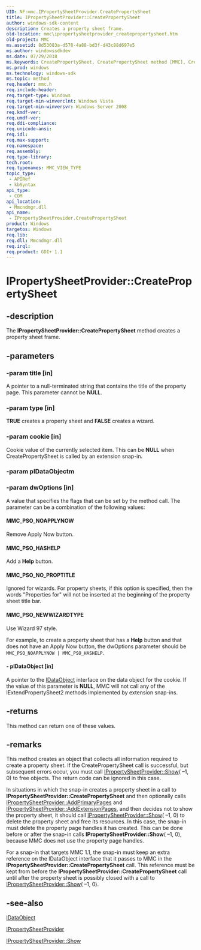 ```yaml
---
UID: NF:mmc.IPropertySheetProvider.CreatePropertySheet
title: IPropertySheetProvider::CreatePropertySheet
author: windows-sdk-content
description: Creates a property sheet frame.
old-location: mmc\ipropertysheetprovider_createpropertysheet.htm
old-project: MMC
ms.assetid: 8d53083a-d578-4a88-bd3f-d43c88d697e5
ms.author: windowssdkdev
ms.date: 07/29/2018
ms.keywords: CreatePropertySheet, CreatePropertySheet method [MMC], CreatePropertySheet method [MMC],IPropertySheetProvider interface, IPropertySheetProvider interface [MMC],CreatePropertySheet method, IPropertySheetProvider.CreatePropertySheet, IPropertySheetProvider::CreatePropertySheet, MMC_PSO_HASHELP, MMC_PSO_NEWWIZARDTYPE, MMC_PSO_NOAPPLYNOW, MMC_PSO_NO_PROPTITLE, _slate_ipropertysheetprovider_createpropertysheet, mmc.ipropertysheetprovider_createpropertysheet, mmc/IPropertySheetProvider::CreatePropertySheet
ms.prod: windows
ms.technology: windows-sdk
ms.topic: method
req.header: mmc.h
req.include-header: 
req.target-type: Windows
req.target-min-winverclnt: Windows Vista
req.target-min-winversvr: Windows Server 2008
req.kmdf-ver: 
req.umdf-ver: 
req.ddi-compliance: 
req.unicode-ansi: 
req.idl: 
req.max-support: 
req.namespace: 
req.assembly: 
req.type-library: 
tech.root: 
req.typenames: MMC_VIEW_TYPE
topic_type:
 - APIRef
 - kbSyntax
api_type:
 - COM
api_location:
 - Mmcndmgr.dll
api_name:
 - IPropertySheetProvider.CreatePropertySheet
product: Windows
targetos: Windows
req.lib: 
req.dll: Mmcndmgr.dll
req.irql: 
req.product: GDI+ 1.1
---
```


# IPropertySheetProvider::CreatePropertySheet


## -description


The <b>IPropertySheetProvider::CreatePropertySheet</b> method creates a property sheet frame.


## -parameters




### -param title [in]

A pointer to a null-terminated string that contains the title of the property page. This parameter cannot be <b>NULL</b>.


### -param type [in]

<b>TRUE</b> creates a property sheet and <b>FALSE</b> creates a wizard.


### -param cookie [in]

Cookie value of the currently selected item. This can be <b>NULL</b> when 
CreatePropertySheet is called by an extension snap-in.


### -param pIDataObjectm




### -param dwOptions [in]

A value that specifies the flags that can be set by the method call. The parameter can be a combination of the following values:



#### MMC_PSO_NOAPPLYNOW

Remove Apply Now button.



#### MMC_PSO_HASHELP

Add a 
<b>Help</b> button.



#### MMC_PSO_NO_PROPTITLE

Ignored for wizards. For property sheets, if this option is specified, then the words "Properties for" will not be inserted at the beginning of the property sheet title bar.



#### MMC_PSO_NEWWIZARDTYPE

Use Wizard 97 style.

For example, to create a property sheet that has a 
<b>Help</b> button and that does not have an Apply Now button, the dwOptions parameter should be <code>MMC_PSO_NOAPPLYNOW | MMC_PSO_HASHELP</code>.


#### - pIDataObject [in]

A pointer to the 
<a href="https://msdn.microsoft.com/en-us/library/ms688421(v=VS.85).aspx">IDataObject</a> interface on the data object for the cookie. If the value of this parameter is <b>NULL</b>, MMC will not call any of the 
IExtendPropertySheet2 methods implemented by extension snap-ins.


## -returns



This method can return one of these values.




## -remarks



This method creates an object that collects all information required to create a property sheet. If the 
CreatePropertySheet call is successful, but subsequent errors occur, you must call 
<a href="https://msdn.microsoft.com/08e1e3d9-9c9e-49c8-9d55-31c9519c5b0c">IPropertySheetProvider::Show</a>(
    –1, 0) to free objects. The return code can be ignored in this case.

In situations in which the snap-in creates a property sheet in a call to <b>IPropertySheetProvider::CreatePropertySheet</b> and then optionally calls <a href="https://msdn.microsoft.com/f555dfd0-8af3-422f-a339-ab79daa89b45">IPropertySheetProvider::AddPrimaryPages</a> and <a href="https://msdn.microsoft.com/3a2ce7a6-65d6-4e39-b8b8-8d9b59b32d11">IPropertySheetProvider::AddExtensionPages</a>, and then decides not to show the property sheet, it should call <a href="https://msdn.microsoft.com/08e1e3d9-9c9e-49c8-9d55-31c9519c5b0c">IPropertySheetProvider::Show</a>(
    –1, 0) to delete the property sheet and free its resources. In this case, the snap-in must delete the property page handles it has created. This can be done before or after the snap-in calls <b>IPropertySheetProvider::Show</b>(
    –1, 0), because MMC does not use the property page handles.

For a snap-in that targets MMC 1.1, the snap-in must keep an extra reference on the IDataObject interface that it passes to MMC in the <b>IPropertySheetProvider::CreatePropertySheet</b> call. This reference must be kept from before the <b>IPropertySheetProvider::CreatePropertySheet</b> call until after the property sheet is possibly closed with a call to <a href="https://msdn.microsoft.com/08e1e3d9-9c9e-49c8-9d55-31c9519c5b0c">IPropertySheetProvider::Show</a>(
    –1, 0).




## -see-also




<a href="https://msdn.microsoft.com/en-us/library/ms688421(v=VS.85).aspx">IDataObject</a>



<a href="https://msdn.microsoft.com/c63d5d5f-a334-4367-8a1e-252b4eb5b50d">IPropertySheetProvider</a>



<a href="https://msdn.microsoft.com/08e1e3d9-9c9e-49c8-9d55-31c9519c5b0c">IPropertySheetProvider::Show</a>
 

 

